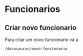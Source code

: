 # Funcionarios

## Criar novo funcionario

Para criar um novo funcionario vá a

```
/docusaurus/novo-funcionario
```

